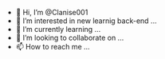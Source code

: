 - 👋 Hi, I’m @Clanise001
- 👀 I’m interested  in new learnig back-end ...
- 🌱 I’m currently learning ...
- 💞️ I’m looking to collaborate on ...
- 📫 How to reach me ...

<!---
Clanise001/Clanise001 is a ✨ special ✨ repository because its `README.md` (this file) appears on your GitHub profile.
You can click the Preview link to take a look at your changes.
--->
